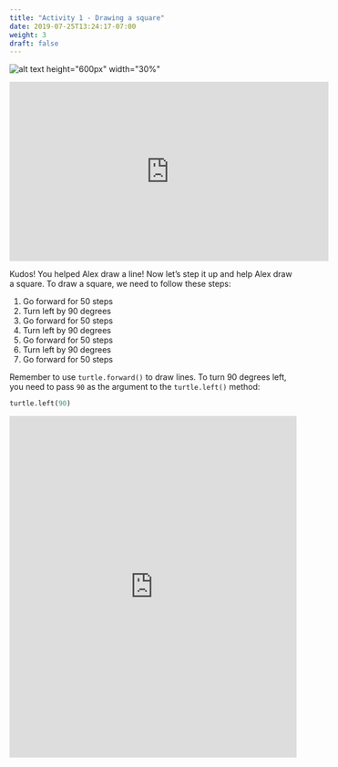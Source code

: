 ```yaml
---
title: "Activity 1 - Drawing a square"
date: 2019-07-25T13:24:17-07:00
weight: 3
draft: false
---
```


![alt text height="600px" width="30%"](../media/bee_square.png "Bee imagining square")

<p style="text-align: center;"><iframe width="560" height="315" src="https://www.youtube.com/embed/CRJf-LbXAx4" frameborder="0" allow="accelerometer; autoplay; clipboard-write; encrypted-media; gyroscope; picture-in-picture" allowfullscreen></iframe></p>

Kudos! You helped Alex draw a line! Now let’s step it up and help Alex draw a square. To draw a square, we need to follow these steps:

1. Go forward for 50 steps
2. Turn left by 90 degrees
3. Go forward for 50 steps
4. Turn left by 90 degrees
5. Go forward for 50 steps
6. Turn left by 90 degrees
7. Go forward for 50 steps

Remember to use `turtle.forward()` to draw lines. To turn 90 degrees left, you need to pass `90` as the argument to the `turtle.left()` method:

``` python
turtle.left(90)
```

<iframe src="https://trinket.io/embed/python/bfe791bb1e" width="100%" height="600" frameborder="0" marginwidth="0" marginheight="0" allowfullscreen></iframe>